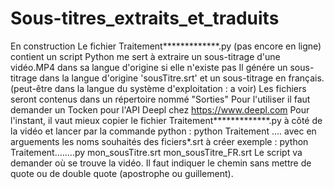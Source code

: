 # Sous-titres_extraits_et_traduits
En construction
Le fichier Traitement*************.py (pas encore en ligne) contient un script Python me sert à extraire un sous-titrage d'une vidéo.MP4 dans sa langue d'origine si elle n'existe pas
Il génére un sous-titrage dans la langue d'origine 'sousTitre.srt' et un sous-titrage en français. (peut-être dans la langue du système d'exploitation : a voir)
Les fichiers seront contenus dans un répertoire nommé "Sorties"
Pour l'utiliser il faut demander un Tocken pour l'API Deepl chez https://www.deepl.com
Pour l'instant, il vaut mieux copier le fichier Traitement*************.py à côté de la vidéo
et lancer par la commande python : python Traitement .... avec en arguements les noms souhaités des ficiers*.srt à créer
exemple : python Traitement........py mon_sousTitre.srt mon_sousTitre_FR.srt
Le script va demander où se trouve la vidéo. Il faut indiquer le chemin sans mettre de quote ou de double quote (apostrophe ou guillement).
